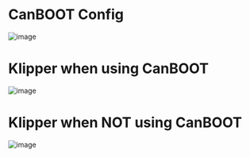 # CanBOOT Config

![image](https://user-images.githubusercontent.com/124253477/221396312-ccac2835-ce43-4faf-a0c7-f5f9078adff9.png)

# Klipper when using CanBOOT

![image](https://user-images.githubusercontent.com/124253477/221396323-83dd84e5-b661-4472-8074-ea45aa19dced.png)

# Klipper when **NOT** using CanBOOT

![image](https://user-images.githubusercontent.com/124253477/221396331-f32caaac-89a2-4d85-8b88-259681912662.png)
